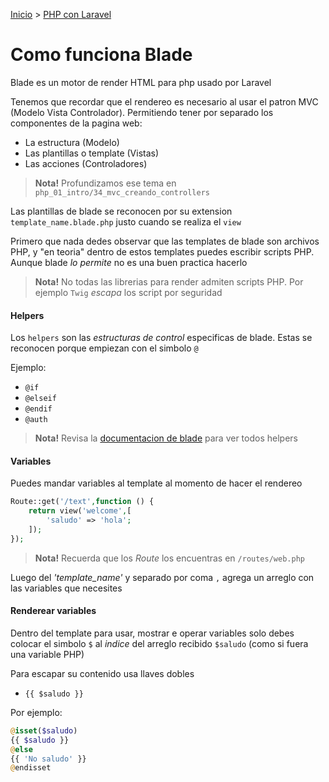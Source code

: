 [Inicio](../../) > [PHP con Laravel](./)

# Como funciona Blade

Blade es un motor de render HTML para php usado por Laravel

Tenemos que recordar que el rendereo es necesario al usar el patron MVC
(Modelo Vista Controlador).
Permitiendo tener por separado los componentes de la pagina web:
- La estructura (Modelo)
- Las plantillas o template (Vistas)
- Las acciones (Controladores)

> **Nota!** Profundizamos ese tema en `php_01_intro/34_mvc_creando_controllers`

Las plantillas de blade se reconocen por su extension
`template_name.blade.php` justo cuando se realiza el `view`

Primero que nada dedes observar que las templates de blade
son archivos PHP, y "en teoria" dentro de estos templates
puedes escribir scripts PHP. Aunque blade _lo permite_ no es una buen practica hacerlo

> **Nota!** No todas las librerias para render admiten scripts PHP.
Por ejemplo `Twig` _escapa_ los script por seguridad

#### Helpers
Los `helpers` son las _estructuras de control_ especificas de blade.
Estas se reconocen porque empiezan con el simbolo `@`

Ejemplo:
- `@if`
- `@elseif`
- `@endif`
- `@auth`

> **Nota!** Revisa la [documentacion de blade](https://laravel.com/docs/5.8/blade) para ver todos helpers

#### Variables
Puedes mandar variables al template al momento de hacer el rendereo
```php
Route::get('/text',function () {
	return view('welcome',[
		'saludo' => 'hola';
	]);
});
```
> **Nota!** Recuerda que los _Route_ los encuentras en `/routes/web.php`

Luego del _'template_name'_ y separado por  coma `,` agrega un arreglo con las variables que necesites

#### Renderear variables
Dentro del template para usar, mostrar e operar variables
solo debes colocar el simbolo `$` al _indice_ del arreglo recibido
`$saludo` (como si fuera una variable PHP)

Para escapar su contenido usa llaves dobles
- `{{ $saludo }}`

Por ejemplo:
```php
@isset($saludo)
{{ $saludo }}
@else
{{ 'No saludo' }}
@endisset
```
